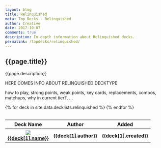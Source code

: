 ```yaml
---
layout: blog
title: Relinquished
meta: Top Decks - Relinquished
author: Creative
date: 2017-10-07
comments: true
description: In depth information about Relinquished decks.
permalink: /topdecks/relinquished/
---
```


## {{page.title}}

<p class="text-muted"> {{page.description}} </p>

<div>
    <p>HERE COMES INFO ABOUT RELINQUISHED DECKTYPE</p>
    <p>how to play, strong points, weak points, key cards, replacements, combos, matchups, why in current tier?, ...</p>
</div>

<table class="table" style="margin-top: 2rem;" id="topDeckTable">
    <thead>
        <tr>
            <th>Deck Name</th>
            <th>Author</th>
            <th>Added</th>
        </tr>
    </thead>
    <tbody>
        {% for deck in site.data.decklists.relinquished %}
            <tr>
                <th>
                    <div class="row">
                        <div class="col-lg-1">
                            <div class="thumbnail">
                                <img src="http://yugiohprices.com/api/card_image/{{deck[1].main[0].name}}" class="portrait" />  
                            </div>
                        </div>
                        <div class="col-lg-11">
                            <a href="{{site.url}}/topdecks/relinquished/{{deck[1].name | downcase | replace: " ", "-" }}">{{deck[1].name}}</a>    
                        </div>
                    </div>
                </th>
                <th>{{deck[1].author}}</th>
                <th>{{deck[1].created}}</th>
            </tr>
        {% endfor %}
    </tbody>
</table>